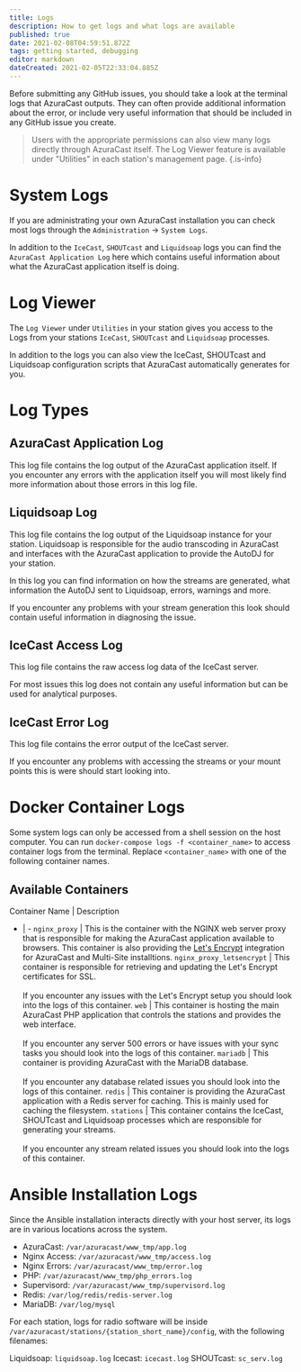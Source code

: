 ```yaml
---
title: Logs
description: How to get logs and what logs are available
published: true
date: 2021-02-08T04:59:51.872Z
tags: getting started, debugging
editor: markdown
dateCreated: 2021-02-05T22:33:04.885Z
---
```


Before submitting any GitHub issues, you should take a look at the terminal logs that AzuraCast outputs. They can often provide additional information about the error, or include very useful information that should be included in any GitHub issue you create.

> Users with the appropriate permissions can also view many logs directly through AzuraCast itself. The Log Viewer feature is available under "Utilities" in each station's management page.
{.is-info}

# System Logs

If you are administrating your own AzuraCast installation you can check most logs through the `Administration` -> `System Logs`.

In addition to the `IceCast`, `SHOUTcast` and `Liquidsoap` logs you can find the `AzuraCast Application Log` here which contains useful information about what the AzuraCast application itself is doing.

# Log Viewer

The `Log Viewer` under `Utilities` in your station gives you access to the Logs from your stations `IceCast`, `SHOUTcast` and `Liquidsoap` processes.

In addition to the logs you can also view the IceCast, SHOUTcast and Liquidsoap configuration scripts that AzuraCast automatically generates for you.

# Log Types

## AzuraCast Application Log
 
This log file contains the log output of the AzuraCast application itself. If you encounter any errors with the application itself you will most likely find more information about those errors in this log file.

## Liquidsoap Log

This log file contains the log output of the Liquidsoap instance for your station. Liquidsoap is responsible for the audio transcoding in AzuraCast and interfaces with the AzuraCast application to provide the AutoDJ for your station.

In this log you can find information on how the streams are generated, what information the AutoDJ sent to Liquidsoap, errors, warnings and more.

If you encounter any problems with your stream generation this look should contain useful information in diagnosing the issue.

## IceCast Access Log

This log file contains the raw access log data of the IceCast server.

For most issues this log does not contain any useful information but can be used for analytical purposes.

## IceCast Error Log

This log file contains the error output of the IceCast server.

If you encounter any problems with accessing the streams or your mount points this is were should start looking into.

# Docker Container Logs

Some system logs can only be accessed from a shell session on the host computer. You can run `docker-compose logs -f <container_name>` to access container logs from the terminal. Replace `<container_name>` with one of the following container names.

## Available Containers

Container Name | Description
- | - 
`nginx_proxy` | This is the container with the NGINX web server proxy that is responsible for making the AzuraCast application available to browsers. This container is also providing the [Let's Encrypt](/en/administration/ssl-and-lets-encrypt) integration for AzuraCast and Multi-Site installtions.
`nginx_proxy_letsencrypt` | This container is responsible for retrieving and updating the Let's Encrypt certificates for SSL. <br><br> If you encounter any issues with the Let's Encrypt setup you should look into the logs of this container.
`web` | This container is hosting the main AzuraCast PHP application that controls the stations and provides the web interface. <br><br> If you encounter any server 500 errors or have issues with your sync tasks you should look into the logs of this container.
`mariadb` | This container is providing AzuraCast with the MariaDB database. <br><br> If you encounter any database related issues you should look into the logs of this container.
`redis` | This container is providing the AzuraCast application with a Redis server for caching. This is mainly used for caching the filesystem.
`stations` | This container contains the IceCast, SHOUTcast and Liquidsoap processes which are responsible for generating your streams. <br><br> If you encounter any stream related issues you should look into the logs of this container.

# Ansible Installation Logs

Since the Ansible installation interacts directly with your host server, its logs are in various locations across the system.

- AzuraCast: `/var/azuracast/www_tmp/app.log`
- Nginx Access: `/var/azuracast/www_tmp/access.log`
- Nginx Errors: `/var/azuracast/www_tmp/error.log`
- PHP: `/var/azuracast/www_tmp/php_errors.log`
- Supervisord: `/var/azuracast/www_tmp/supervisord.log`
- Redis: `/var/log/redis/redis-server.log`
- MariaDB: `/var/log/mysql`

For each station, logs for radio software will be inside `/var/azuracast/stations/{station_short_name}/config`, with the following filenames:

Liquidsoap: `liquidsoap.log`
Icecast: `icecast.log`
SHOUTcast: `sc_serv.log`